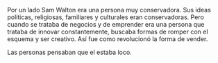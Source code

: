 Por un lado Sam Walton era una persona muy conservadora. Sus ideas políticas, religiosas, familiares y culturales eran conservadoras. Pero cuando se trataba de negocios y de emprender era una persona que trataba de innovar constantemente, buscaba formas de romper con el esquema y ser creativo. Así fue como revolucionó la forma de vender.



Las personas pensaban que el estaba loco.
